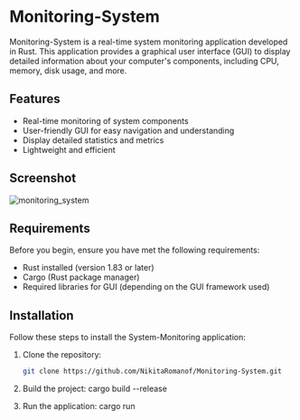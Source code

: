# Monitoring-System

Monitoring-System is a real-time system monitoring application developed in Rust. This application provides a graphical user interface (GUI) to display detailed information about your computer's components, including CPU, memory, disk usage, and more.

## Features

- Real-time monitoring of system components
- User-friendly GUI for easy navigation and understanding
- Display detailed statistics and metrics
- Lightweight and efficient

## Screenshot

![monitoring_system](https://github.com/user-attachments/assets/27446491-ab6c-4735-a19d-81d9e1a5f136)

## Requirements

Before you begin, ensure you have met the following requirements:

- Rust installed (version 1.83 or later)
- Cargo (Rust package manager)
- Required libraries for GUI (depending on the GUI framework used)

## Installation

Follow these steps to install the System-Monitoring application:

1. Clone the repository:

   ```bash
   git clone https://github.com/NikitaRomanof/Monitoring-System.git

2. Build the project:
   cargo build --release
   
3. Run the application:
   cargo run

